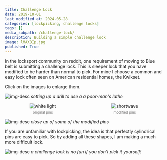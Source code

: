 ```yaml
---
title: Challenge Lock
date: 2019-10-01
last_modified_at: 2024-05-28
categories: [lockpicking, challenge locks]
tags: []
media_subpath: /challenge-lock/
description: Building a simple challenge lock
image: lMAXBIp.jpg
published: True
---
```


<style>
    .grid-2x2 {
        display: grid;
        grid-template-columns: 1fr 1fr;
        grid-template-rows: auto auto;
        column-gap: 20px; /* Keep horizontal gap */
        justify-items: center;
    }
    .grid-3x2 {
        display: grid;
        grid-template-columns: 1fr 1fr 1fr;
        grid-template-rows: auto auto;
        column-gap: 20px; /* Keep horizontal gap */
        justify-items: center;
    }
    .grid-container {
        justify-items: center;
    }
    .grid-container > div {
        display: flex;
        flex-direction: column;
        align-items: center;
        height: 100%; /* Ensure the div takes full height of the grid cell */
        justify-content: flex-end; /* Align items to the bottom */
    }
    .grid-container img {
        width: auto;
        max-width: 100%;
        height: auto;
        object-fit: cover;
        display: block;
        margin-bottom: 5px; /* Small margin to separate the image and caption */
    }
    .grid-container .caption em {
        display: block;
        text-align: center;
        font-style: normal;
        font-size: 80%;
        padding: 0;
        color: #6d6c6c;
    }
</style>

In the locksport community on reddit, one requirement of moving to Blue belt is submitting a challenge lock. This is sleeper lock that you have modified to be harder than normal to pick. For mine I choose a common and easy lock often seen on American residential homes, the Kwikset.

Click on the images to enlarge them.

![img-desc](idq2cDP.jpg)
_setting up a drill to use a a poor-man's lathe_

<div class="grid-container grid-2x2">
    <div>
        <img src="vTTvtZa.jpg" alt="white light">
    </div>
    <div>
        <img src="TReKrF8.jpg" alt="shortwave">
    </div>
    <div class="caption">
        <em>original pins</em>
    </div>
    <div class="caption">
        <em>modified pins</em>
    </div>
</div>


![img-desc](CSi4zkQ.jpg)
_close up of some of the modified pins_

If you are unfamiliar with lockpicking, the idea is that perfectly cylindrical pins are easy to pick. So by adding all these shapes, I am making a much more difficult lock.

![img-desc](cM5dSe4.jpg)
_a challenge lock is no fun if you don't pick it yourself!_

